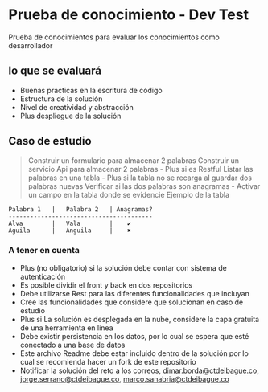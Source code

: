 # Prueba de conocimiento - Dev Test
Prueba de conocimientos para evaluar los conocimientos como desarrollador

## lo que se evaluará

* Buenas practicas en la escritura de código
* Estructura de la solución
* Nivel de creatividad y abstracción
* Plus despliegue de la solución


## Caso de estudio

>   Construir un formulario para almacenar 2 palabras
>   Construir un servicio Api para almacenar 2 palabras
    - Plus si es Restful
>   Listar las palabras en una tabla
    - Plus si la tabla no se recarga al guardar dos palabras nuevas
>   Verificar si las dos palabras son anagramas 
    - Activar un campo en la tabla donde se evidencie
>   Ejemplo de la tabla

    Palabra 1   |   Palabra 2   | Anagramas?
    ----------------------------------------
    Alva        |   Vala        |    ✔
    Aguila      |   Anguila     |    ✖


### A tener en cuenta

*   Plus (no obligatorio) si la solución debe contar con sistema de autenticación
*   Es posible dividir el front y back en dos repositorios
*   Debe utilizarse Rest para las diferentes funcionalidades que incluyan
*   Cree las funcionalidades que considere que solucionan en caso de estudio
*   Plus si La solución es desplegada en la nube, considere la capa gratuita de una herramienta en linea
*   Debe existir persistencia en los datos, por lo cual se espera que esté conectado a una base de datos
*   Este archivo Readme debe estar incluido dentro de la solución por lo cual se recomienda hacer un fork de este repositorio
*   Notificar la solución del reto a los correos, [dimar.borda@ctdeibague.co](mailto:dimar.borda@ctdeibague.co), 
    [jorge.serrano@ctdeibague.co](mailto:jorge.serrano@ctdeibague.co), [marco.sanabria@ctdeibague.co](mailto:marco.sanabria@ctdeibague.co)

